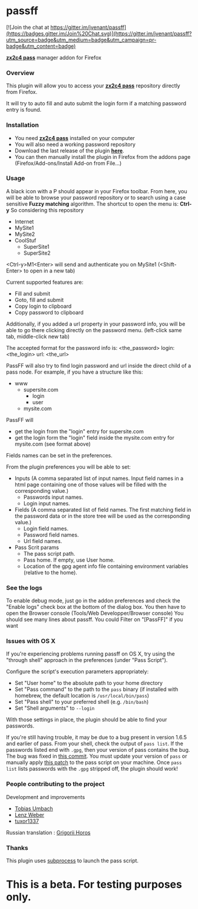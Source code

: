 passff
======

[![Join the chat at https://gitter.im/jvenant/passff](https://badges.gitter.im/Join%20Chat.svg)](https://gitter.im/jvenant/passff?utm_source=badge&utm_medium=badge&utm_campaign=pr-badge&utm_content=badge)

**[zx2c4 pass](http://www.zx2c4.com/projects/password-store/)** manager addon for Firefox


### Overview
This plugin will allow you to access your **[zx2c4 pass](http://www.zx2c4.com/projects/password-store/)** repository directly from Firefox.

It will try to auto fill and auto submit the login form if a matching password entry is found.

### Installation
- You need **[zx2c4 pass](http://www.zx2c4.com/projects/password-store/)** installed on your computer
- You will also need a working password repository
- Download the last release of the plugin **[here](https://github.com/jvenant/passff/releases)**.
- You can then manually install the plugin in Firefox from the addons page (Firefox/Add-ons/Install Add-on from File...)

### Usage
A black icon with a P should appear in your Firefox toolbar.
From here, you will be able to browse your password repository
or to search using a case sensitive **Fuzzy matching** algorithm.
The shortcut to open the menu is: **Ctrl-y**
So considering this repository
* Internet
 * MySite1
 * MySite2
* CoolStuf
  * SuperSite1
  * SuperSite2

&lt;Ctrl-y&gt;M1&lt;Enter&gt; will send and authenticate you on MySite1 (&lt;Shift-Enter&gt; to open in a new tab)


Current supported features are:
- Fill and submit
- Goto, fill and submit
- Copy login to clipboard
- Copy password to clipboard

Additionally, if you added a url property in your password info, you will be able to go there clicking directly on the password menu. (left-click same tab, middle-click new tab)

The accepted format for the password info is:
&lt;the_password&gt;
login: &lt;the_login&gt;
url: &lt;the_url&gt;

PassFF will also try to find login password and url inside the direct child of a pass node.
For example, if you have a structure like this:
* www
  * supersite.com
    * login
    * user
  * mysite.com

PassFF will
* get the login from the "login" entry for supersite.com
* get the login form the "login" field inside the mysite.com entry for mysite.com (see format above)

Fields names can be set in the preferences.

From the plugin preferences you will be able to set:
- Inputs (A comma separated list of input names. Input field names in a html page containing one of those values will be filled with the corresponding value.)
  - Passwords input names.
  - Login input names.
- Fields (A comma separated list of field names. The first matching field in the password data or in the store tree will be used as the corresponding value.)
  - Login field names.
  - Password field names.
  - Url field names.
- Pass Scrit params
  - The pass script path.
  - Pass home. If empty, use User home.
  - Location of the gpg agent info file containing environment variables (relative to the home).

### See the logs

To enable debug mode, just go in the addon preferences and check the "Enable logs" check box at the bottom of the dialog box. You then have to open the Browser console (Tools/Web Developper/Browser console)
You should see many lines about passff. You could Filter on "[PassFF]" if you want

### Issues with OS X

If you're experiencing problems running passff on OS X, try using the "through shell" approach in the preferences (under "Pass Script").

Configure the script's execution parameters appropriately:

* Set "User home" to the absolute path to your home directory
* Set "Pass command" to the path to the ````pass```` binary (if installed with homebrew, the default location is ````/usr/local/bin/pass````)
* Set "Pass shell" to your preferred shell (e.g. ````/bin/bash````)
* Set "Shell arguments" to ````--login````

With those settings in place, the plugin should be able to find your passwords.

If you're still having trouble, it may be due to a bug present in version 1.6.5 and earlier of pass. From your shell, check the output of ````pass list````. If the passwords listed end with ````.gpg````, then your version of pass contains the bug. The bug was fixed in [this commit](http://git.zx2c4.com/password-store/commit/?id=a619988f7986d72f4e0ac7256ce48596df6a2a34). You must update your version of ````pass```` or manually apply [this patch](http://git.zx2c4.com/password-store/patch/?id=a619988f7986d72f4e0ac7256ce48596df6a2a34) to the pass script on your machine.  Once ````pass list```` lists passwords with the ````.gpg```` stripped off, the plugin should work!

### People contributing to the project

Development and improvements
 * [Tobias Umbach](https://github.com/sometoby)
 * [Lenz Weber](https://github.com/phryneas)
 * [tuxor1337](https://github.com/tuxor1337)

Russian translation : [Grigorii Horos](https://github.com/horosgrisa)

### Thanks

This plugin uses [subprocess](https://github.com/bit/subprocess) to launch the pass script.


This is a beta. For testing purposes only.
==========================================
